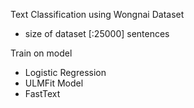 Text Classification using Wongnai Dataset
  - size of dataset [:25000] sentences

Train on model
  - Logistic Regression
  - ULMFit Model
  - FastText
